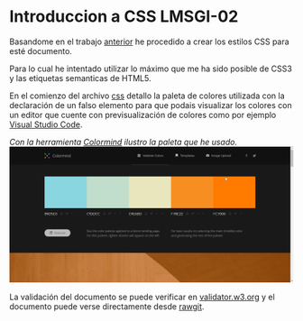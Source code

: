 #  Introduccion a CSS LMSGI-02

Basandome en el trabajo [anterior](https://github.com/v4nnig/lmsgi_tema02_html) he procedido a crear los estilos CSS para esté documento.

Para lo cual he intentado utilizar lo máximo que me ha sido posible de CSS3 y las etiquetas semanticas de HTML5.

En el comienzo del archivo [css](css/style.css) detallo la paleta de colores utilizada con la declaración de un falso elemento para que podais visualizar los colores con un editor que cuente con previsualización de colores como por ejemplo [Visual Studio Code](https://code.visualstudio.com/).

*Con la herramienta [Colormind](http://colormind.io/bootstrap/) ilustro la paleta que he usado.*
![colormind paleta de colores](img/paleta_de_colores.png)

La validación del documento se puede verificar en [validator.w3.org](https://validator.w3.org/nu/?doc=https://rawgit.com/v4nnig/lmsgi_tema02_html/master/index.html) y el documento puede verse directamente desde [rawgit](https://rawgit.com/v4nnig/lmsgi_tema02_html/master/index.html).


